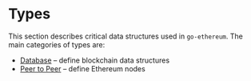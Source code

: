# Types
This section describes critical data structures used in `go-ethereum`. The main categories of types are:

 * [Database](database.md) &ndash; define blockchain data structures
 * [Peer to Peer](p2p.md) &ndash; define Ethereum nodes